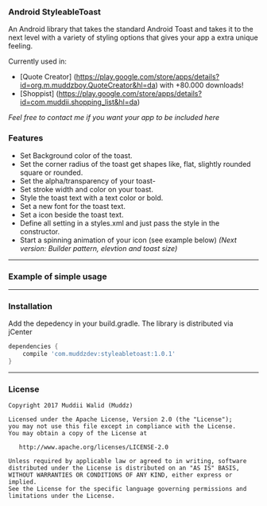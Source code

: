 ### Android StyleableToast

An Android library that takes the standard Android Toast and takes it to the next level with a variety of styling options that gives your app a extra unique feeling.


Currently used in:
- [Quote Creator] (https://play.google.com/store/apps/details?id=org.m.muddzboy.QuoteCreator&hl=da) with +80.000 downloads!
- [Shoppist] (https://play.google.com/store/apps/details?id=com.muddii.shopping_list&hl=da)

*Feel free to contact me if you want your app to be included here*

### Features

- Set Background color of the toast.
- Set the corner radius of the toast get shapes like, flat, slightly rounded square or rounded.
- Set the alpha/transparency of your toast-
- Set stroke width and color on your toast.
- Style the toast text with a text color or bold.
- Set a new font for the toast text.
- Set a icon beside the toast text.
- Define all setting in a styles.xml and just pass the style in the constructor.
- Start a spinning animation of your icon (see example below)
*(Next version: Builder pattern, elevtion and toast size)*

----

### Example of simple usage

-----
    
### Installation

Add the depedency in your build.gradle. The library is distributed via jCenter

```groovy
dependencies {
    compile 'com.muddzdev:styleabletoast:1.0.1'    
}
```
 ----

### License

    Copyright 2017 Muddii Walid (Muddz)

    Licensed under the Apache License, Version 2.0 (the "License");
    you may not use this file except in compliance with the License.
    You may obtain a copy of the License at

       http://www.apache.org/licenses/LICENSE-2.0

    Unless required by applicable law or agreed to in writing, software
    distributed under the License is distributed on an "AS IS" BASIS,
    WITHOUT WARRANTIES OR CONDITIONS OF ANY KIND, either express or implied.
    See the License for the specific language governing permissions and
    limitations under the License.
